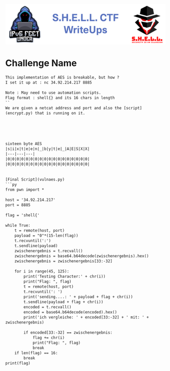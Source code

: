 ![S.H.E.L.L.CTF](../../banner.png)

# Challenge Name
```
This implementation of AES is breakable, but how ?
I set it up at : nc 34.92.214.217 8885

Note : May need to use automation scripts.
Flag format : shell{} and its 16 chars in length
``
We are given a netcat address and port and also the [script](encrypt.py) that is running on it.





sixteen byte AES
|s|i|x|t|e|e|n|_|b|y|t|e|_|A|E|S|X|X|
|---|---|---|
|0|0|0|0|0|0|0|0|0|0|0|0|0|0|0|0|0|0|
|0|0|0|0|0|0|0|0|0|0|0|0|0|0|0|0|0|0|


[Final Script](vulnaes.py)
```py
from pwn import *

host = '34.92.214.217'
port = 8885

flag = 'shell{'

while True:
    t = remote(host, port)
    payload = "0"*(15-len(flag))
    t.recvuntil(':')
    t.sendline(payload)
    zwischenergebnis = t.recvall()
    zwischenergebnis = base64.b64decode(zwischenergebnis).hex()
    zwischenergebnis = zwischenergebnis[33:-32]

    for i in range(45, 125):
        print('Testing Character:' + chr(i))
        print("Flag: ", flag)
        t = remote(host, port)
        t.recvuntil(': ')
        print('sending....: ' + payload + flag + chr(i))
        t.sendline(payload + flag + chr(i))
        encoded = t.recvall()
        encoded = base64.b64decode(encoded).hex()
        print('ich vergleiche: ' + encoded[33:-32] + ' mit: ' + zwischenergebnis)

        if encoded[33:-32] == zwischenergebnis:
            flag += chr(i)
            print("Flag: ", flag)
            break
    if len(flag) == 16:
        break
print(flag)
```